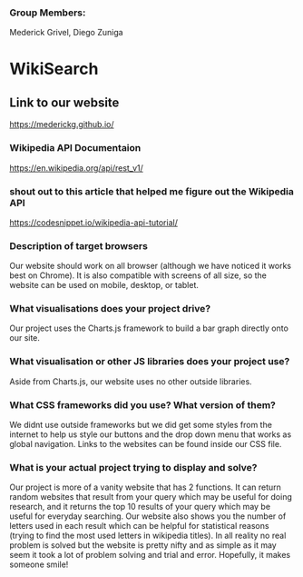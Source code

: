 ### Group Members:
Mederick Grivel, 
Diego Zuniga

# WikiSearch

## Link to our website
https://mederickg.github.io/

### Wikipedia API Documentaion
https://en.wikipedia.org/api/rest_v1/

### shout out to this article that helped me figure out the Wikipedia API
https://codesnippet.io/wikipedia-api-tutorial/


### Description of target browsers
Our website should work on all browser (although we have noticed it works best on Chrome). It is also compatible
with screens of all size, so the website can be used on mobile, desktop, or tablet.

### What visualisations does your project drive?
Our project uses the Charts.js framework to build a bar graph directly onto our site.

### What visualisation or other JS libraries does your project use?
Aside from Charts.js, our website uses no other outside libraries.

### What CSS frameworks did you use? What version of them?
We didnt use outside frameworks but we did get some styles from the internet to help us style our buttons and the drop down menu
that works as global navigation. Links to the websites can be found inside our CSS file.

### What is your actual project trying to display and solve?
Our project is more of a vanity website that has 2 functions. It can return random websites that result from your query which may be useful for doing research, and it returns the top 10 results of your query which may be useful for everyday searching. Our website also shows you the number of letters used in each result
which can be helpful for statistical reasons (trying to find the most used letters in wikipedia titles). In all reality no real problem is solved but the website is
pretty nifty and as simple as it may seem it took a lot of problem solving and trial and error. Hopefully, it makes someone smile!